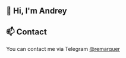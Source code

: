 ## 👋 Hi, I'm Andrey

## 📫 Contact
You can contact me via Telegram [@remarquer](https://t.me/remarquer)
